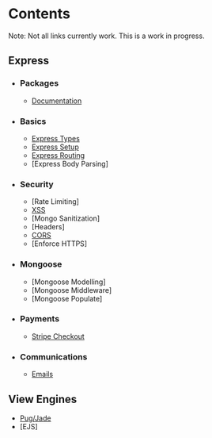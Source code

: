 # Contents

Note: Not all links currently work. This is a work in progress.

## Express

- ### Packages
  - [Documentation](00.Packages/npm-packages.md)
- ### Basics

  - [Express Types](01.Express/basics/express-types.md)
  - [Express Setup](01.Express/basics/express-setup.md)
  - [Express Routing](01.Express/basics/express-routes.md)
  - [Express Body Parsing]

- ### Security
  - [Rate Limiting]
  - [XSS](./01.Express/Security/xss.md)
  - [Mongo Sanitization]
  - [Headers]
  - [CORS](./01.Express/Security/cors.md)
  - [Enforce HTTPS]
- ### Mongoose

  - [Mongoose Modelling]
  - [Mongoose Middleware]
  - [Mongoose Populate]

- ### Payments
  - [Stripe Checkout](./10.Payments/stripe-1-checkout.md)

* ### Communications
  - [Emails](./08.Emails/email.md)

## View Engines

- [Pug/Jade](./07.View-Engines/pug.md)
- [EJS]
